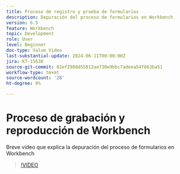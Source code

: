 ```yaml
---
title: Proceso de registro y prueba de formularios
description: Depuración del proceso de formularios en Workbench
version: 6.5
feature: Workbench
topic: Development
role: User
level: Beginner
doc-type: Value Video
last-substantial-update: 2024-06-11T00:00:00Z
jira: KT-15638
source-git-commit: 82ef2988d55012ae730e9bbc7adeea547863ba51
workflow-type: tm+mt
source-wordcount: '28'
ht-degree: 0%

---
```


# Proceso de grabación y reproducción de Workbench

Breve vídeo que explica la depuración del proceso de formularios en Workbench

>[!VIDEO](https://video.tv.adobe.com/v/3429495/?learn=on)
